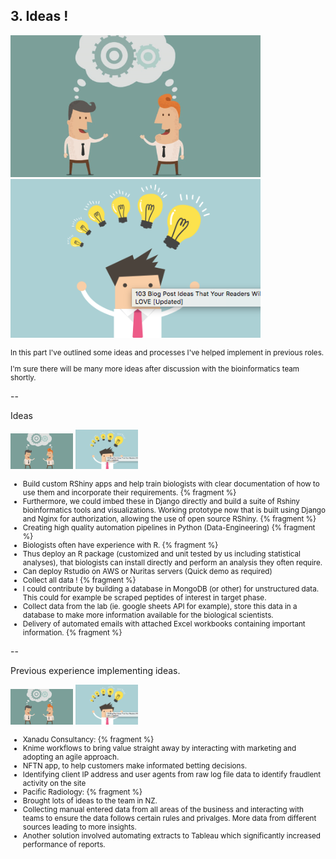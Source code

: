 ## 3. Ideas !

<img src="/public/img/ideas.png" width="400px"/> <img src="/public/img/idea_man.png" width="400px"/>

<small>

In this part I've outlined some ideas and processes I've helped implement in previous roles.


I'm sure there will be many more ideas after discussion with the bioinformatics team shortly.

</small>

--


Ideas 

<img src="/public/img/ideas.png" width="100px"/> <img src="/public/img/idea_man.png" width="100px"/>
<small>

- Build custom RShiny apps and help train biologists with clear documentation of how to use them and incorporate their requirements. {% fragment %}
 - Furthermore, we could imbed these in Django directly and build a suite of Rshiny bioinformatics tools and visualizations. Working prototype now that is built using Django and Nginx for authorization, allowing the use of open source RShiny. {% fragment %}
- Creating high quality automation pipelines in Python (Data-Engineering) {% fragment %}
- Biologists often have experience with R. {% fragment %}
 - Thus deploy an R package (customized and unit tested by us including statistical analyses), that biologists can install directly and perform an analysis they often require.
 - Can deploy Rstudio on AWS or Nuritas servers (Quick demo as required)
- Collect all data !  {% fragment %}
 - I could contribute by building a database in MongoDB (or other) for unstructured data. This could for example be scraped peptides of interest in target phase.
 - Collect data from the lab (ie. google sheets API for example), store this data in a database to make more information available for the biological scientists.
- Delivery of automated emails with attached Excel workbooks containing important information.  {% fragment %}

</small>

--

Previous experience implementing ideas.

<img src="/public/img/ideas.png" width="100px"/> <img src="/public/img/idea_man.png" width="100px"/>
<small>

- Xanadu Consultancy: {% fragment %}
 - Knime workflows to bring value straight away by interacting with marketing and adopting an agile approach.
 - NFTN app, to help customers make informated betting decisions.
 - Identifying client IP address and user agents from raw log file data to identify fraudlent activity on the site
- Pacific Radiology: {% fragment %}
 - Brought lots of ideas to the team in NZ.
 - Collecting manual entered data from all areas of the business and interacting with teams to ensure the data follows certain rules and privalges. More data from different sources leading to more insights.
 - Another solution involved automating extracts to Tableau which significantly increased performance of reports.

</small>